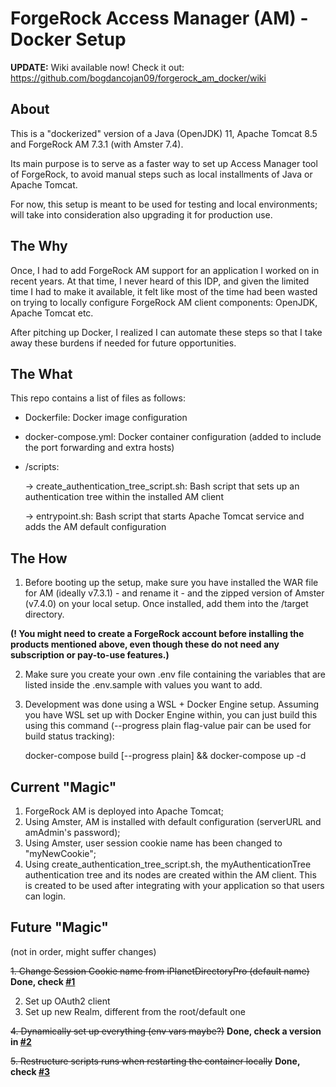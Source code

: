 # ForgeRock Access Manager (AM) - Docker Setup

**UPDATE:** Wiki available now! Check it out: https://github.com/bogdancojan09/forgerock_am_docker/wiki

## About

This is a "dockerized" version of a Java (OpenJDK) 11, Apache Tomcat 8.5 and ForgeRock AM 7.3.1 (with Amster 7.4).

Its main purpose is to serve as a faster way to set up Access Manager tool of ForgeRock, to avoid manual steps such as local installments of Java or Apache Tomcat.

For now, this setup is meant to be used for testing and local environments; will take into consideration also upgrading it for production use.

## The Why

Once, I had to add ForgeRock AM support for an application I worked on in recent years. At that time, I never heard of this IDP, and given the limited time I had to make it available,
it felt like most of the time had been wasted on trying to locally configure ForgeRock AM client components: OpenJDK, Apache Tomcat etc.

After pitching up Docker, I realized I can automate these steps so that I take away these burdens if needed for future opportunities.

## The What

This repo contains a list of files as follows:

- Dockerfile: Docker image configuration
- docker-compose.yml: Docker container configuration (added to include the port forwarding and extra hosts)
- /scripts:
  
    -> create_authentication_tree_script.sh: Bash script that sets up an authentication tree within the installed AM client

    -> entrypoint.sh: Bash script that starts Apache Tomcat service and adds the AM default configuration

## The How

  1. Before booting up the setup, make sure you have installed the WAR file for AM (ideally v7.3.1) - and rename it - and the zipped version of Amster (v7.4.0) on your local setup. Once installed, add them into the /target directory.

  **(! You might need to create a ForgeRock account before installing the products mentioned above, even though these do not need any subscription or pay-to-use features.)**

  2. Make sure you create your own .env file containing the variables that are listed inside the .env.sample with values you want to add.

  3. Development was done using a WSL + Docker Engine setup. Assuming you have WSL set up with Docker Engine within, you can just build this using this command (--progress plain flag-value pair can be used for build status tracking):

      docker-compose build [--progress plain] && docker-compose up -d

## Current "Magic"

1. ForgeRock AM is deployed into Apache Tomcat;
2. Using Amster, AM is installed with default configuration (serverURL and amAdmin's password);
3. Using Amster, user session cookie name has been changed to "myNewCookie";
4. Using create_authentication_tree_script.sh, the myAuthenticationTree authentication tree and its nodes are created within the AM client. This is created to be used after integrating with your application so that users can login.

## Future "Magic"

(not in order, might suffer changes)

~~1. Change Session Cookie name from iPlanetDirectoryPro (default name)~~ **Done, check [#1](https://github.com/bogdancojan09/forgerock_am_docker/pull/1)**

2. Set up OAuth2 client
3. Set up new Realm, different from the root/default one
   
~~4. Dynamically set up everything (env vars maybe?)~~ **Done, check a version in [#2](https://github.com/bogdancojan09/forgerock_am_docker/pull/2)**

~~5. Restructure scripts runs when restarting the container locally~~ **Done, check [#3](https://github.com/bogdancojan09/forgerock_am_docker/pull/3)**
